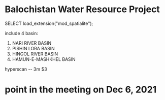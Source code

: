 # Balochistan Water Resource Project

SELECT load_extension("mod_spatialite");

include 4 basin:
1. NARI RIVER BASIN 
2. PISHIN LORA BASIN 
3. HINGOL RIVER BASIN 
4. HAMUN-E-MASHKHEL BASIN

hyperscan -- 3m 
$3
# point in the meeting on Dec 6, 2021